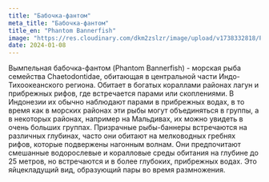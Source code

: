 ```yaml
---
title: "Бабочка-фантом"
meta_title: "Бабочка-фантом"
title_en: "Phantom Bannerfish"
image: "https://res.cloudinary.com/dkm2zslzr/image/upload/v1738332818/Phantom_Banerfish_pqshp1.png"
date: 2024-01-08
---
```

Вымпельная бабочка-фантом (Phantom Bannerfish) - морская рыба семейства Chaetodontidae, обитающая в центральной части Индо-Тихоокеанского региона. Обитает в богатых кораллами районах лагун и прибрежных рифов, где встречается парами или скоплениями.
В Индонезии их обычно наблюдают парами в прибрежных водах, в то время как в морских районах эти рыбы могут объединяться в группы, а в некоторых районах, например на Мальдивах, их можно увидеть в очень больших группах. Призрачные рыбы-баннеры встречаются на различных глубинах, часто они обитают на мелководных гребнях рифов, которые подвержены нагонным волнам. Они предпочитают смешанные водорослевые и коралловые среды обитания на глубине до 25 метров, но встречаются и в более глубоких, прибрежных водах.
Это яйцекладущий вид, образующий пары во время размножения.

